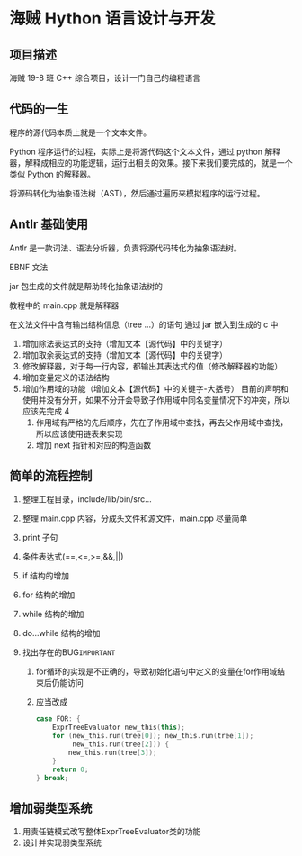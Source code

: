 # 海贼 Hython 语言设计与开发

## 项目描述

海贼 19-8 班 C++ 综合项目，设计一门自己的编程语言

## 代码的一生

程序的源代码本质上就是一个文本文件。

Python 程序运行的过程，实际上是将源代码这个文本文件，通过 python 解释器，解释成相应的功能逻辑，运行出相关的效果。接下来我们要完成的，就是一个类似 Python 的解释器。

将源码转化为抽象语法树（AST），然后通过遍历来模拟程序的运行过程。

## Antlr 基础使用

Antlr 是一款词法、语法分析器，负责将源代码转化为抽象语法树。

EBNF 文法

jar 包生成的文件就是帮助转化抽象语法树的

教程中的 main.cpp 就是解释器

在文法文件中含有输出结构信息（tree ...）的语句 通过 jar 嵌入到生成的 c 中

1. 增加除法表达式的支持（增加文本【源代码】中的关键字）
2. 增加取余表达式的支持（增加文本【源代码】中的关键字）
3. 修改解释器，对于每一行内容，都输出其表达式的值（修改解释器的功能）
4. 增加变量定义的语法结构
5. 增加作用域的功能（增加文本【源代码】中的关键字-大括号）
   目前的声明和使用并没有分开，如果不分开会导致子作用域中同名变量情况下的冲突，所以应该先完成 4
   1. 作用域有严格的先后顺序，先在子作用域中查找，再去父作用域中查找，所以应该使用链表来实现
   2. 增加 next 指针和对应的构造函数

## 简单的流程控制

1. 整理工程目录，include/lib/bin/src...

2. 整理 main.cpp 内容，分成头文件和源文件，main.cpp 尽量简单

3. print 子句

4. 条件表达式(==,<=,>=,&&,||)

5. if 结构的增加

6. for 结构的增加

7. while 结构的增加

8. do...while 结构的增加

9. 找出存在的BUG`IMPORTANT`

    1. for循环的实现是不正确的，导致初始化语句中定义的变量在for作用域结束后仍能访问

    2. 应当改成

        ```cpp
        case FOR: {
            ExprTreeEvaluator new_this(this);
            for (new_this.run(tree[0]); new_this.run(tree[1]);
                 new_this.run(tree[2])) {
                new_this.run(tree[3]);
            }
            return 0;
        } break;
        ```

        

## 增加弱类型系统

1. 用责任链模式改写整体ExprTreeEvaluator类的功能
2. 设计并实现弱类型系统
